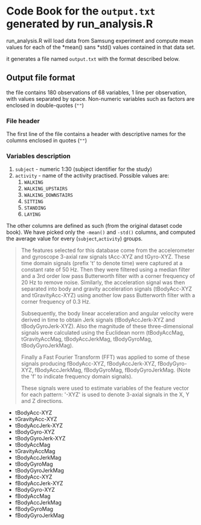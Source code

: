 # Code Book for the `output.txt` generated by run_analysis.R

run_analysis.R will load data from Samsung experiment and compute mean values for each of the *mean() sans *std() values contained in that data set.

it generates a file named `output.txt` with the format described below.

## Output file format

the file contains 180 observations of 68 variables, 1 line per observation, with values separated by space. Non-numeric variables such as factors are enclosed in double-quotes (`""`)

### File header 

The first line of the file contains a header with descriptive names for the columns enclosed in quotes (`""`)

### Variables description

1. `subject` - numeric 1:30 (subject identifier for the study)
2. `activity` - name of the activity practised. Possible values are:
    1. `WALKING`
    2. `WALKING_UPSTAIRS`
    3. `WALKING_DOWNSTAIRS`
    4. `SITTING`
    5. `STANDING`
    6. `LAYING`

The other columns are defined as such (from the original dataset code book). We have picked only the `-mean()` and `-std()` columns, and computed the average value for every (`subject`,`activity`) groups.

> The features selected for this database come from the accelerometer and gyroscope 3-axial raw signals tAcc-XYZ and tGyro-XYZ. These time domain signals (prefix 't' to denote time) were captured at a constant rate of 50 Hz. Then they were filtered using a median filter and a 3rd order low pass Butterworth filter with a corner frequency of 20 Hz to remove noise. Similarly, the acceleration signal was then separated into body and gravity acceleration signals (tBodyAcc-XYZ and tGravityAcc-XYZ) using another low pass Butterworth filter with a corner frequency of 0.3 Hz.
>
>
> Subsequently, the body linear acceleration and angular velocity were derived in time to obtain Jerk signals (tBodyAccJerk-XYZ and tBodyGyroJerk-XYZ). Also the magnitude of these three-dimensional signals were calculated using the Euclidean norm (tBodyAccMag, tGravityAccMag, tBodyAccJerkMag, tBodyGyroMag, tBodyGyroJerkMag).
>
>
> Finally a Fast Fourier Transform (FFT) was applied to some of these signals producing fBodyAcc-XYZ, fBodyAccJerk-XYZ, fBodyGyro-XYZ, fBodyAccJerkMag, fBodyGyroMag, fBodyGyroJerkMag. (Note the 'f' to indicate frequency domain signals).
>
> These signals were used to estimate variables of the feature vector for each pattern:
'-XYZ' is used to denote 3-axial signals in the X, Y and Z directions.
>
>
>
* tBodyAcc-XYZ
* tGravityAcc-XYZ
* tBodyAccJerk-XYZ
* tBodyGyro-XYZ
* tBodyGyroJerk-XYZ
* tBodyAccMag
* tGravityAccMag
* tBodyAccJerkMag
* tBodyGyroMag
* tBodyGyroJerkMag
* fBodyAcc-XYZ
* fBodyAccJerk-XYZ
* fBodyGyro-XYZ
* fBodyAccMag
* fBodyAccJerkMag
* fBodyGyroMag
* fBodyGyroJerkMag


